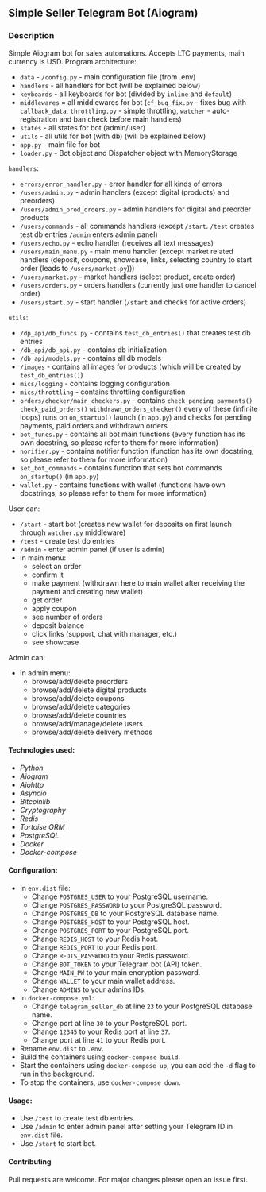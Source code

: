 ## Simple Seller Telegram Bot (Aiogram)

### Description
Simple Aiogram bot for sales automations. Accepts LTC payments, main currency is USD. Program architecture:
- ```data``` - ```/config.py``` - main configuration file (from .env)
- ```handlers``` - all handlers for bot (will be explained below)
- ```keyboards``` - all keyboards for bot (divided by ```inline``` and ```default```)
- ```middlewares``` = all middlewares for bot (```cf_bug_fix.py``` - fixes bug with ```callback_data```, ```throttling.py``` - simple throttling, ```watcher``` - auto-registration and ban check before main handlers)
- ```states``` - all states for bot (admin/user)
- ```utils``` - all utils for bot (with db) (will be explained below)
- ```app.py``` - main file for bot
- ```loader.py``` - Bot object and Dispatcher object with MemoryStorage

```handlers```:
- ```errors/error_handler.py``` - error handler for all kinds of errors
- ```/users/admin.py``` - admin handlers (except digital (products) and preorders)
- ```/users/admin_prod_orders.py``` - admin handlers for digital and preorder products
- ```/users/commands``` - all commands handlers (except ```/start```. ```/test``` creates test db entries ```/admin``` enters admin panel)
- ```/users/echo.py``` - echo handler (receives all text messages)
- ```/users/main_menu.py``` - main menu handler (except market related handlers (deposit, coupons, showcase, links, selecting country to start order (leads to ```/users/market.py```)))
- ```/users/market.py``` - market handlers (select product, create order)
- ```/users/orders.py``` - orders handlers (currently just one handler to cancel order)
- ```/users/start.py``` - start handler (```/start``` and checks for active orders)

```utils```:
- ```/dp_api/db_funcs.py``` - contains ```test_db_entries()``` that creates test db entries
- ```/db_api/db_api.py``` - contains db initialization
- ```/db_api/models.py``` - contains all db models
- ```/images``` - contains all images for products (which will be created by ```test_db_entries()```)
- ```mics/logging``` - contains logging configuration
- ```mics/throttling``` - contains throttling configuration
- ```orders/checker/main_checkers.py``` - contains ```check_pending_payments()``` ```check_paid_orders()``` ```withdrawn_orders_checker()``` every of these (infinite loops) runs on ```on_startup()``` launch (in ```app.py```) and checks for pending payments, paid orders and withdrawn orders
- ```bot_funcs.py``` - contains all bot main functions (every function has its own docstring, so please refer to them for more information)
- ```norifier.py``` - contains notifier function (function has its own docstring, so please refer to them for more information)
- ```set_bot_commands``` - contains function that sets bot commands ```on_startup()``` (in ```app.py```)
- ```wallet.py``` - contains functions with wallet (functions have own docstrings, so please refer to them for more information)

User can:
- ```/start``` - start bot (creates new wallet for deposits on first launch through ```watcher.py``` middleware)
- ```/test``` - create test db entries
- ```/admin``` - enter admin panel (if user is admin)
- in main menu:
  - select an order
  - confirm it
  - make payment (withdrawn here to main wallet after receiving the payment and creating new wallet)
  - get order 
  - apply coupon
  - see number of orders
  - deposit balance
  - click links (support, chat with manager, etc.)
  - see showcase

Admin can:
- in admin menu:
  - browse/add/delete preorders
  - browse/add/delete digital products
  - browse/add/delete coupons
  - browse/add/delete categories
  - browse/add/delete countries
  - browse/add/manage/delete users
  - browse/add/delete delivery methods

#### Technologies used:
- *Python*
- *Aiogram*
- *Aiohttp*
- *Asyncio*
- *Bitcoinlib*
- *Cryptography*
- *Redis*
- *Tortoise ORM*
- *PostgreSQL*
- *Docker*
- *Docker-compose*

#### Configuration:
- In ```env.dist``` file:
  - Change ```POSTGRES_USER``` to your PostgreSQL username.
  - Change ```POSTGRES_PASSWORD``` to your PostgreSQL password.
  - Change ```POSTGRES_DB``` to your PostgreSQL database name.
  - Change ```POSTGRES_HOST``` to your PostgreSQL host.
  - Change ```POSTGRES_PORT``` to your PostgreSQL port.
  - Change ```REDIS_HOST``` to your Redis host.
  - Change ```REDIS_PORT``` to your Redis port.
  - Change ```REDIS_PASSWORD``` to your Redis password.
  - Change ```BOT_TOKEN``` to your Telegram bot (API) token.
  - Change ```MAIN_PW``` to your main encryption password.
  - Change ```WALLET``` to your main wallet address.
  - Change ```ADMINS``` to your admins IDs.
- In ```docker-compose.yml```:
  - Change ```telegram_seller_db``` at line ```23``` to your PostgreSQL database name.
  - Change port at line ```30``` to your PostgreSQL port.
  - Change ```12345``` to your Redis port at line ```37```.
  - Change port at line ```41``` to your Redis port.
- Rename ```env.dist``` to ```.env```.
- Build the containers using ```docker-compose build```.
- Start the containers using ```docker-compose up```, you can add the ```-d``` flag to run in the background.
- To stop the containers, use ```docker-compose down```.

#### Usage:
- Use ```/test``` to create test db entries.
- Use ```/admin``` to enter admin panel after setting your Telegram ID in ```env.dist``` file.
- Use ```/start``` to start bot.

#### Contributing
Pull requests are welcome. For major changes please open an issue first.